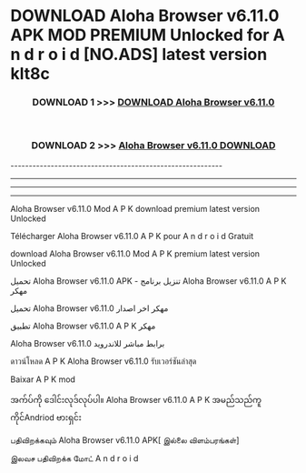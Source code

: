 # DOWNLOAD Aloha Browser v6.11.0 APK MOD PREMIUM Unlocked for A n d r o i d [NO.ADS] latest version klt8c 



<div align="center">

<h3>DOWNLOAD 1 >>> <a href="https://getmod2.web.app/?judul=Aloha Browser v6.11.0">DOWNLOAD Aloha Browser v6.11.0</a></h3><br>

<h3>DOWNLOAD 2 >>> <a href="https://getmod2.web.app/?judul=Aloha Browser v6.11.0">Aloha Browser v6.11.0 DOWNLOAD </a></h3>

</div>
----------------------------------------------------------

----------------------------------------------------------

----------------------------------------------------------

----------------------------------------------------------

Aloha Browser v6.11.0 Mod A P K download premium latest version Unlocked

Télécharger Aloha Browser v6.11.0 A P K pour A n d r o i d Gratuit

download Aloha Browser v6.11.0 Mod A P K premium latest version Unlocked

تحميل Aloha Browser v6.11.0 APK - تنزيل برنامج Aloha Browser v6.11.0 A P K مهكر

تحميل Aloha Browser v6.11.0 مهكر اخر اصدار

تطبيق Aloha Browser v6.11.0 A P K مهكر

Aloha Browser v6.11.0 برابط مباشر للاندرويد

ดาวน์โหลด A P K Aloha Browser v6.11.0 รับเวอร์ชันล่าสุด

Baixar A P K mod

အက်ပ်ကို ဒေါင်းလုဒ်လုပ်ပါ။ Aloha Browser v6.11.0 A P K အမည်သည်ကူကိုင်Andriod ဗားရှင်း

பதிவிறக்கவும் Aloha Browser v6.11.0 APK[ இல்லை விளம்பரங்கள்] 
 
இலவச பதிவிறக்க மோட் A n d r o i d




